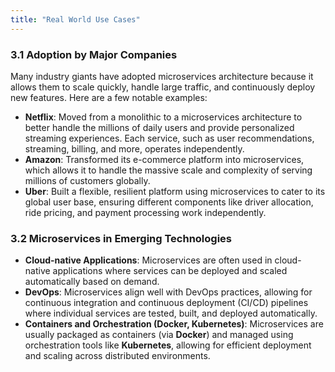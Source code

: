 ```yaml
---
title: "Real World Use Cases"
---
```


### 3.1 **Adoption by Major Companies**
Many industry giants have adopted microservices architecture because it allows them to scale quickly, handle large traffic, and continuously deploy new features. Here are a few notable examples:
- **Netflix**: Moved from a monolithic to a microservices architecture to better handle the millions of daily users and provide personalized streaming experiences. Each service, such as user recommendations, streaming, billing, and more, operates independently.
- **Amazon**: Transformed its e-commerce platform into microservices, which allows it to handle the massive scale and complexity of serving millions of customers globally.
- **Uber**: Built a flexible, resilient platform using microservices to cater to its global user base, ensuring different components like driver allocation, ride pricing, and payment processing work independently.

### 3.2 **Microservices in Emerging Technologies**
- **Cloud-native Applications**: Microservices are often used in cloud-native applications where services can be deployed and scaled automatically based on demand.
- **DevOps**: Microservices align well with DevOps practices, allowing for continuous integration and continuous deployment (CI/CD) pipelines where individual services are tested, built, and deployed automatically.
- **Containers and Orchestration (Docker, Kubernetes)**: Microservices are usually packaged as containers (via **Docker**) and managed using orchestration tools like **Kubernetes**, allowing for efficient deployment and scaling across distributed environments.